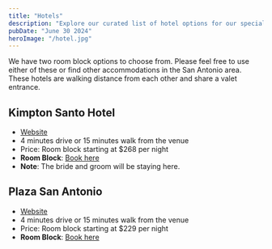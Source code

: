 ```yaml
---
title: "Hotels"
description: "Explore our curated list of hotel options for our special day in San Anotnio. Each offers unique amenities and has been carefully selected to accommodate our guests with comfort and convenience."
pubDate: "June 30 2024"
heroImage: "/hotel.jpg"
---
```


<div class="blog">

We have two room block options to choose from. Please feel free to use either of these or find other accommodations in the San Antonio area. These hotels are walking distance from each other and share a valet entrance.

## Kimpton Santo Hotel

- [Website](https://santohotelsanantonio.com/)
- 4 minutes drive or 15 minutes walk from the venue
- Price: Room block starting at $268 per night
- **Room Block**: [Book here](https://book.passkey.com/event/50930958/owner/50752488/landing)
- **Note**: The bride and groom will be staying here.

## Plaza San Antonio

- [Website](https://www.marriott.com/hotels/travel/satpw-plaza-hotel-san-antonio/)
- 4 minutes drive or 15 minutes walk from the venue
- Price: Room block starting at $229 per night
- **Room Block**: [Book here](https://www.marriott.com/event-reservations/reservation-link.mi?id=1732043564935&key=GRP&guestreslink2=true)

</div>
<style>
  .blog a {
    text-decoration: underline;
  }

.blog h2 {
margin-top: 24px;
font-size: 2em;
border-top: solid 1px;
padding-top: 12px;
}
</style>
